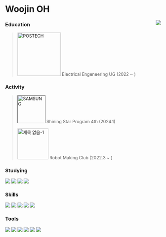 # Woojin OH 
<a href="https://github.com/anuraghazra/github-readme-stats">
  <img align="right" src="https://github-readme-stats.vercel.app/api/top-langs/?username=owjxyz&layout=compact" />
</a>

### Education
> [<img width="140" alt="POSTECH" src="https://github.com/owjxyz/owjxyz/assets/89694988/7f185b88-cfbd-4b88-8e5e-9f2d4565268d">](https://www.postech.ac.kr)
> Electrical Engeneering UG (2022 ~ )

### Activity
> [<img width="90" alt="SAMSUNG" src="https://github.com/owjxyz/owjxyz/assets/89694988/370e35f7-ff28-41eb-821f-6ac40f5af5a2">]()
> Shining Star Program 4th (2024.1)
>
> [<img width="100" alt="제목 없음-1" src="https://github.com/power-on-github/power-on-github.github.io/blob/main/assets/poweron-text.svg">](https://poweron.postech.ac.kr/)
> Robot Making Club (2022.3 ~ )

### Studying
<a href="https://www.docker.com/"><img src="https://img.shields.io/badge/Docker-2496ED?style=badge&logo=docker&logoColor=white"/></a>
<a href=""><img src="https://img.shields.io/badge/HTML5-E34F26?style=badge&logo=html5&logoColor=white"/></a>
<a href=""><img src="https://img.shields.io/badge/CSS3-1572B6?style=badge&logo=css3&logoColor=white"/></a>
<a href=""><img src="https://img.shields.io/badge/JavaScript-ffd200?style=badge&logo=javascript&logoColor=white"/></a>

### Skills
<a href=""><img src="https://img.shields.io/badge/C/C++-00599C?style=badge&logo=cplusplus&logoColor=white"/></a>
<a href="https://www.python.org/"><img src="https://img.shields.io/badge/Python-3776AB?style=badge&logo=python&logoColor=white"/></a>
<a href="https://jupyter.org/"><img src="https://img.shields.io/badge/Jupyter-F37626?style=badge&logo=jupyter&logoColor=white"/></a>
<a href="https://www.arduino.cc/"><img src="https://img.shields.io/badge/Arduino-00878F?style=badge&logo=arduino&logoColor=white"/></a>
<a href="https://www.raspberrypi.com/"><img src="https://img.shields.io/badge/Raspberry Pi-bc3657?style=badge&logo=raspberrypi&logoColor=white"/></a>

### Tools
<a href="https://code.visualstudio.com/"><img src="https://img.shields.io/badge/VSCode-007ACC?style=badge&logo=visualstudiocode&logoColor=white"/></a>
<a href="https://obsidian.md/"><img src="https://img.shields.io/badge/Obsidian-7C3AED?style=badge&logo=obsidian&logoColor=white"/></a>
<a href="https://www.autodesk.com/products/fusion-360/"><img src="https://img.shields.io/badge/Fusion-orange?style=badge&logo=autodesk&logoColor=white"/></a>
<a href="https://www.analog.com/en/lp/002/tools/ltspice-simulator-kr.html"><img src="https://img.shields.io/badge/LTspice-900028?style=badge&logo=ltspice&logoColor=white"/></a>
<a href="https://github.com/"><img src="https://img.shields.io/badge/Github-181717?style=badge&logo=github&logoColor=white"/></a>
<a href="https://www.adobe.com/products/photoshop.html"><img src="https://img.shields.io/badge/Photoshop-30a8ff?style=badge&logo=adobephotoshop&logoColor=001e36"/></a>
